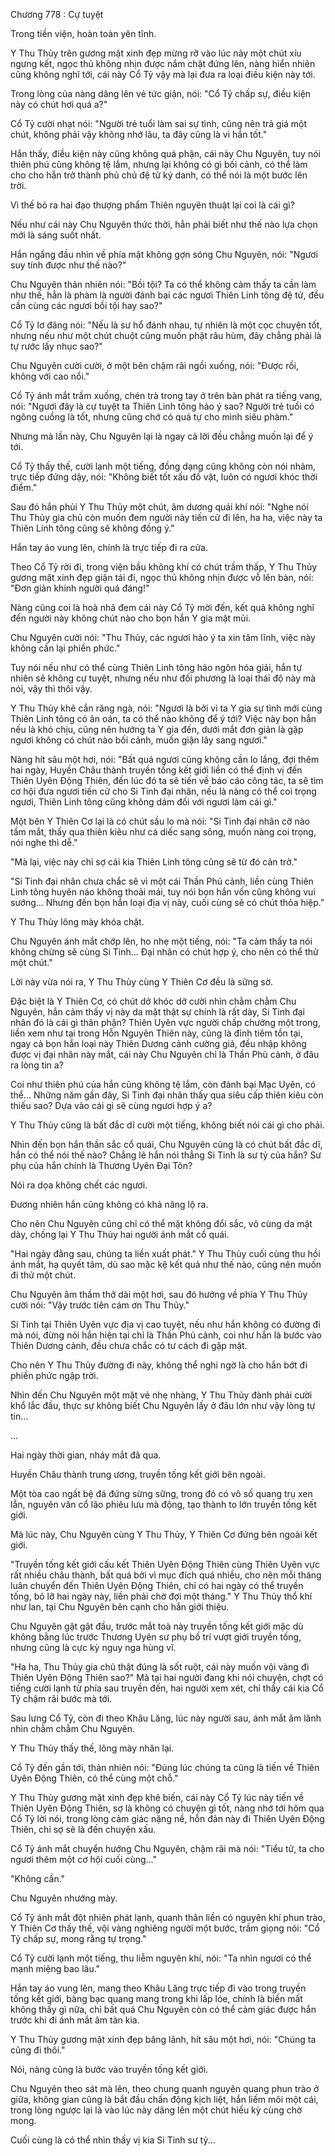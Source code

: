 




Chương 778 : Cự tuyệt


Trong tiền viện, hoàn toàn yên tĩnh.

Y Thu Thủy trên gương mặt xinh đẹp mừng rỡ vào lúc này một chút xíu ngưng kết, ngọc thủ không nhịn được nắm chặt đứng lên, nàng hiển nhiên cũng không nghĩ tới, cái này Cổ Tỷ vậy mà lại đưa ra loại điều kiện này tới.

Trong lòng của nàng dâng lên vẻ tức giận, nói: "Cổ Tỷ chấp sự, điều kiện này có chút hơi quá a?"

Cổ Tỷ cười nhạt nói: "Người trẻ tuổi làm sai sự tình, cũng nên trả giá một chút, không phải vậy không nhớ lâu, ta đây cũng là vì hắn tốt."

Hắn thấy, điều kiện này cũng không quá phận, cái này Chu Nguyên, tuy nói thiên phú cũng không tệ lắm, nhưng lại không có gì bối cảnh, có thể làm cho cho hắn trở thành phủ chủ đệ tử ký danh, có thể nói là một bước lên trời.

Vì thế bỏ ra hai đạo thượng phẩm Thiên nguyên thuật lại coi là cái gì?

Nếu như cái này Chu Nguyên thức thời, hẳn phải biết như thế nào lựa chọn mới là sáng suốt nhất.

Hắn ngẩng đầu nhìn về phía mặt không gợn sóng Chu Nguyên, nói: "Ngươi suy tính được như thế nào?"

Chu Nguyên thản nhiên nói: "Bồi tội? Ta có thể không cảm thấy ta cần làm như thế, hẳn là phàm là người đánh bại các ngươi Thiên Linh tông đệ tử, đều cần cùng các ngươi bồi tội hay sao?"

Cổ Tỷ lơ đãng nói: "Nếu là sư hổ đánh nhau, tự nhiên là một cọc chuyện tốt, nhưng nếu như một chút chuột cũng muốn phật râu hùm, đây chẳng phải là tự rước lấy nhục sao?"

Chu Nguyên cười cười, ở một bên chậm rãi ngồi xuống, nói: "Được rồi, không với cao nổi."

Cổ Tỷ ánh mắt trầm xuống, chén trà trong tay ở trên bàn phát ra tiếng vang, nói: "Ngươi đây là cự tuyệt ta Thiên Linh tông hảo ý sao? Người trẻ tuổi có ngông cuồng là tốt, nhưng cũng chớ có quá tự cho mình siêu phàm."

Nhưng mà lần này, Chu Nguyên lại là ngay cả lời đều chẳng muốn lại để ý tới.

Cổ Tỷ thấy thế, cười lạnh một tiếng, đồng dạng cũng không còn nói nhảm, trực tiếp đứng dậy, nói: "Không biết tốt xấu đồ vật, luôn có ngươi khóc thời điểm."

Sau đó hắn phủi Y Thu Thủy một chút, âm dương quái khí nói: "Nghe nói Thu Thủy gia chủ còn muốn đem người này tiến cử đi lên, ha ha, việc này ta Thiên Linh tông cũng sẽ không đồng ý."

Hắn tay áo vung lên, chính là trực tiếp đi ra cửa.

Theo Cổ Tỷ rời đi, trong viện bầu không khí có chút trầm thấp, Y Thu Thủy gương mặt xinh đẹp giận tái đi, ngọc thủ không nhịn được vỗ lên bàn, nói: "Đơn giản khinh người quá đáng!"

Nàng cũng coi là hoà nhã đem cái này Cổ Tỷ mời đến, kết quả không nghĩ đến người này không chút nào cho bọn hắn Y gia mặt mũi.

Chu Nguyên cười nói: "Thu Thủy, các ngươi hảo ý ta xin tâm lĩnh, việc này không cần lại phiền phức."

Tuy nói nếu như có thể cùng Thiên Linh tông hảo ngôn hóa giải, hắn tự nhiên sẽ không cự tuyệt, nhưng nếu như đối phương là loại thái độ này mà nói, vậy thì thôi vậy.

Y Thu Thủy khẽ cắn răng ngà, nói: "Ngươi là bởi vì ta Y gia sự tình mới cùng Thiên Linh tông có ân oán, ta có thể nào không để ý tới? Việc này bọn hắn nếu là khó chịu, cũng nên hướng ta Y gia đến, dưới mắt đơn giản là gặp ngươi không có chút nào bối cảnh, muốn giận lây sang ngươi."

Nàng hít sâu một hơi, nói: "Bất quá ngươi cũng không cần lo lắng, đợi thêm hai ngày, Huyền Châu thành truyền tống kết giới liền có thể định vị đến Thiên Uyên Động Thiên, đến lúc đó ta sẽ tiến về báo cáo công tác, ta sẽ tìm cơ hội đưa ngươi tiến cử cho Si Tinh đại nhân, nếu là nàng có thể coi trọng ngươi, Thiên Linh tông cũng không dám đối với ngươi làm cái gì."

Một bên Y Thiên Cơ lại là có chút sầu lo mà nói: "Si Tinh đại nhân cỡ nào tầm mắt, thấy qua thiên kiêu như cá diếc sang sông, muốn nàng coi trọng, nói nghe thì dễ."

"Mà lại, việc này chỉ sợ cái kia Thiên Linh tông cũng sẽ từ đó cản trở."

"Si Tinh đại nhân chưa chắc sẽ vì một cái Thần Phủ cảnh, liền cùng Thiên Linh tông huyên náo không thoải mái, tuy nói bọn hắn vốn cũng không vui sướng... Nhưng đến bọn hắn loại địa vị này, cuối cùng sẽ có chút thỏa hiệp."

Y Thu Thủy lông mày khóa chặt.

Chu Nguyên ánh mắt chớp lên, ho nhẹ một tiếng, nói: "Ta cảm thấy ta nói không chừng sẽ cùng Si Tinh... Đại nhân có chút hợp ý, cho nên có thể thử một chút."

Lời này vừa nói ra, Y Thu Thủy cùng Y Thiên Cơ đều là sững sờ.

Đặc biệt là Y Thiên Cơ, có chút dở khóc dở cười nhìn chằm chằm Chu Nguyên, hắn cảm thấy vị này da mặt thật sự chính là rất dày, Si Tinh đại nhân đó là cái gì thân phận? Thiên Uyên vực người chấp chưởng một trong, liền xem như tại trong Hỗn Nguyên Thiên này, cũng là đỉnh tiêm tồn tại, ngay cả bọn hắn loại này Thiên Dương cảnh cường giả, đều nhập không được vị đại nhân này mắt, cái này Chu Nguyên chỉ là Thần Phủ cảnh, ở đâu ra lòng tin a?

Coi như thiên phú của hắn cũng không tệ lắm, còn đánh bại Mạc Uyên, có thể... Những năm gần đây, Si Tinh đại nhân thấy qua siêu cấp thiên kiêu còn thiếu sao? Dựa vào cái gì sẽ cùng ngươi hợp ý a?

Y Thu Thủy cũng là bất đắc dĩ cười một tiếng, không biết nói cái gì cho phải.

Nhìn đến bọn hắn thần sắc cổ quái, Chu Nguyên cũng là có chút bất đắc dĩ, hắn có thể nói thế nào? Chẳng lẽ hắn nói thẳng Si Tinh là sư tỷ của hắn? Sư phụ của hắn chính là Thương Uyên Đại Tôn?

Nói ra dọa không chết các ngươi.

Đương nhiên hắn cũng không có khả năng lộ ra.

Cho nên Chu Nguyên cũng chỉ có thể mặt không đổi sắc, vô cùng da mặt dày, chống lại Y Thu Thủy hai người ánh mắt cổ quái.

"Hai ngày đằng sau, chúng ta liền xuất phát." Y Thu Thủy cuối cùng thu hồi ánh mắt, hạ quyết tâm, dù sao mặc kệ kết quả như thế nào, cũng nên muốn đi thử một chút.

Chu Nguyên âm thầm thở dài một hơi, sau đó hướng về phía Y Thu Thủy cười nói: "Vậy trước tiên cám ơn Thu Thủy."

Si Tinh tại Thiên Uyên vực địa vị cao tuyệt, nếu như hắn không có đường đi mà nói, đừng nói hắn hiện tại chỉ là Thần Phủ cảnh, coi như hắn là bước vào Thiên Dương cảnh, đều chưa chắc có tư cách đi gặp mặt.

Cho nên Y Thu Thủy đường đi này, không thể nghi ngờ là cho hắn bớt đi phiền phức ngập trời.

Nhìn đến Chu Nguyên một mặt vẻ nhẹ nhàng, Y Thu Thủy đành phải cười khổ lắc đầu, thực sự không biết Chu Nguyên lấy ở đâu lớn như vậy lòng tự tin...

...

Hai ngày thời gian, nháy mắt đã qua.

Huyền Châu thành trung ương, truyền tống kết giới bên ngoài.

Một tòa cao ngất bệ đá đứng sừng sững, trong đó có vô số quang trụ xen lẫn, nguyên văn cổ lão phiêu lưu mà động, tạo thành to lớn truyền tống kết giới.

Mà lúc này, Chu Nguyên cùng Y Thu Thủy, Y Thiên Cơ đứng bên ngoài kết giới.

"Truyền tống kết giới cấu kết Thiên Uyên Động Thiên cùng Thiên Uyên vực rất nhiều châu thành, bất quá bởi vì mục đích quá nhiều, cho nên mỗi tháng luân chuyển đến Thiên Uyên Động Thiên, chỉ có hai ngày có thể truyền tống, bỏ lỡ hai ngày này, liền phải chờ đợi một tháng." Y Thu Thủy thổ khí như lan, tại Chu Nguyên bên cạnh cho hắn giới thiệu.

Chu Nguyên gật gật đầu, trước mắt toà này truyền tống kết giới mặc dù không bằng lúc trước Thương Uyên sư phụ bố trí vượt giới truyền tống, nhưng cũng là cực kỳ nguy nga hùng vĩ.

"Ha ha, Thu Thủy gia chủ thật đúng là sốt ruột, cái này muốn vội vàng đi Thiên Uyên Động Thiên sao?" Mà tại hai người đang khi nói chuyện, chợt có tiếng cười lạnh từ phía sau truyền đến, hai người xem xét, chỉ thấy cái kia Cổ Tỷ chậm rãi bước mà tới.

Sau lưng Cổ Tỷ, còn đi theo Khâu Lăng, lúc này người sau, ánh mắt âm lãnh nhìn chằm chằm Chu Nguyên.

Y Thu Thủy thấy thế, lông mày nhăn lại.

Cổ Tỷ đến gần tới, thản nhiên nói: "Đúng lúc chúng ta cũng là tiến về Thiên Uyên Động Thiên, có thể cùng một chỗ."

Y Thu Thủy gương mặt xinh đẹp khẽ biến, cái này Cổ Tỷ lúc này tiến về Thiên Uyên Động Thiên, sợ là không có chuyện gì tốt, nàng nhớ tới hôm qua Cổ Tỷ lời nói, trong lòng cảm giác nặng nề, hỗn đản này đi Thiên Uyên Động Thiên, chỉ sợ sẽ là đến chuyện xấu.

Cổ Tỷ ánh mắt chuyển hướng Chu Nguyên, chậm rãi mà nói: "Tiểu tử, ta cho ngươi thêm một cơ hội cuối cùng..."

"Không cần."

Chu Nguyên nhướng mày.

Cổ Tỷ ánh mắt đột nhiên phát lạnh, quanh thân liền có nguyên khí phun trào, Y Thiên Cơ thấy thế, vội vàng nghiêng người một bước, trầm giọng nói: "Cổ Tỷ chấp sự, mong rằng tự trọng."

Cổ Tỷ cười lạnh một tiếng, thu liễm nguyên khí, nói: "Ta nhìn ngươi có thể mạnh miệng bao lâu."

Hắn tay áo vung lên, mang theo Khâu Lăng trực tiếp đi vào trong truyền tống kết giới, bàng bạc quang mang trong khi lấp lóe, chính là biến mất không thấy gì nữa, chỉ bất quá Chu Nguyên còn có thể cảm giác được hắn trước khi đi ánh mắt âm tàn kia.

Y Thu Thủy gương mặt xinh đẹp băng lãnh, hít sâu một hơi, nói: "Chúng ta cũng đi thôi."

Nói, nàng cũng là bước vào truyền tống kết giới.

Chu Nguyên theo sát mà lên, theo chung quanh nguyên quang phun trào ở giữa, không gian cũng là bắt đầu chấn động kịch liệt, hắn liếm môi một cái, trong lòng ngược lại là vào lúc này dâng lên một chút hiếu kỳ cùng chờ mong.

Cuối cùng là có thể nhìn thấy vị kia Si Tinh sư tỷ...




